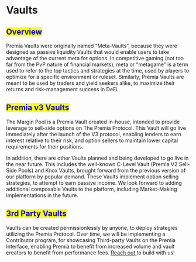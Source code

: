 # Vaults

## <mark style="color:blue;">Overview</mark>

Premia Vaults were originally named “Meta-Vaults”, because they were designed as passive liquidity Vaults that would enable users to take advantage of the current meta for options. In competitive gaming (not too far from the PvP nature of financial markets), meta or “metagame” is a term used to refer to the top tactics and strategies at the time, used by players to optimize for a specific environment or ruleset. Similarly, Premia Vaults are meant to be used by traders and yield seekers alike, to maximize their returns and risk-management success in DeFi.

## <mark style="color:blue;">Premia v3 Vaults</mark>

The Margin Pool is a Premia Vault created in-house, intended to provide leverage to sell-side options on The Premia Protocol. This Vault will go live immediately after the launch of the V3 protocol, enabling lenders to earn interest relative to their risk, and option sellers to maintain lower capital requirements for their positions.

In addition, there are other Vaults planned and being developed to go live in the near future. This includes the well-known C-Level Vault (Premia V2 Sell-Side Pools) and Knox Vaults, brought forward from the previous version of our platform by popular demand. These Vaults implement option selling strategies, to attempt to earn passive income. We look forward to adding additional composable Vaults to the platform, including Market-Making implementations in the future.

## <mark style="color:blue;">3rd Party Vaults</mark>

Vaults can be created permissionlessly by anyone, to deploy strategies utilizing the Premia Protocol. Over time, we will be implementing a Contributor program, for showcasing Third-party Vaults on the Premia Interface, enabling Premia to benefit from increased volume and vault creators to benefit from performance fees. [Reach out ](broken-reference)to build with us!
